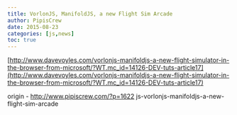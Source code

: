 ```yaml
---
title: VorlonJS, ManifoldJS, a new Flight Sim Arcade
author: PipisCrew
date: 2015-08-23
categories: [js,news]
toc: true
---
```


[http://www.davevoyles.com/vorlonjs-manifoldjs-a-new-flight-simulator-in-the-browser-from-microsoft/?WT.mc_id=14126-DEV-tuts-article17](http://www.davevoyles.com/vorlonjs-manifoldjs-a-new-flight-simulator-in-the-browser-from-microsoft/?WT.mc_id=14126-DEV-tuts-article17)

origin - http://www.pipiscrew.com/?p=1622 js-vorlonjs-manifoldjs-a-new-flight-sim-arcade